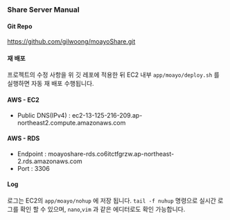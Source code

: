 ### Share Server Manual

#### Git Repo

https://github.com/gilwoong/moayoShare.git

#### 재 배포

프로젝트의 수정 사항을 위 깃 레포에 적용한 뒤 EC2 내부 `app/moayo/deploy.sh` 를 실행하면 자동 재 배포 수행됩니다. 

#### AWS - EC2 

- Public DNS(IPv4) : ec2-13-125-216-209.ap-northeast2.compute.amazonaws.com

#### AWS - RDS

- Endpoint : moayoshare-rds.co6itctfgrzw.ap-northeast-2.rds.amazonaws.com
- Port : 3306

#### Log

로그는 EC2의 `app/moayo/nohup` 에 저장 됩니다. `tail -f nuhup` 명령으로 실시간 로그를 확인 할 수 있으며,  `nano`,`vim` 과 같은 에디터로도 확인 가능합니다. 
